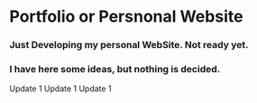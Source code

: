 # Portfolio or Persnonal Website

### Just Developing my personal WebSite. Not ready yet.
### I have here some ideas, but nothing is decided.
U p d a t e   1  
 U p d a t e   1  
 U p d a t e   1  
 